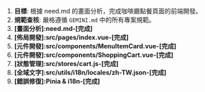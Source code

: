   1. **目標**: 根據 need.md 的畫面分析，完成咖啡廳點餐頁面的前端開發。
  2. **規範查核**: 嚴格遵循 `GEMINI.md` 中的所有專案規範。
  3. **[畫面分析]:need.md-[完成]**
  4. **[佈局開發]:src/pages/index.vue-[完成]**
  5. **[元件開發]:src/components/MenuItemCard.vue-[完成]**
  6. **[元件開發]:src/components/ShoppingCart.vue-[完成]**
  7. **[狀態管理]:src/stores/cart.js-[完成]**
  8. **[全域文字]:src/utils/i18n/locales/zh-TW.json-[完成]**
  9. **[錯誤修復]:Pinia & i18n-[完成]**